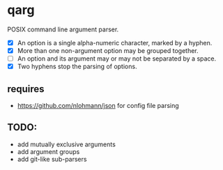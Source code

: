 # qarg
POSIX command line argument parser.

- [x] An option is a single alpha-numeric character, marked by a hyphen.  
- [x] More than one non-argument option may be grouped together.  
- [ ] An option and its argument may or may not be separated by a space.  
- [x] Two hyphens stop the parsing of options.  

## requires
- https://github.com/nlohmann/json for config file parsing

## TODO:
- add mutually exclusive arguments
- add argument groups
- add git-like sub-parsers
